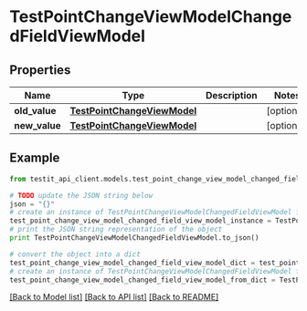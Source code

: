 # TestPointChangeViewModelChangedFieldViewModel


## Properties
Name | Type | Description | Notes
------------ | ------------- | ------------- | -------------
**old_value** | [**TestPointChangeViewModel**](TestPointChangeViewModel.md) |  | [optional] 
**new_value** | [**TestPointChangeViewModel**](TestPointChangeViewModel.md) |  | [optional] 

## Example

```python
from testit_api_client.models.test_point_change_view_model_changed_field_view_model import TestPointChangeViewModelChangedFieldViewModel

# TODO update the JSON string below
json = "{}"
# create an instance of TestPointChangeViewModelChangedFieldViewModel from a JSON string
test_point_change_view_model_changed_field_view_model_instance = TestPointChangeViewModelChangedFieldViewModel.from_json(json)
# print the JSON string representation of the object
print TestPointChangeViewModelChangedFieldViewModel.to_json()

# convert the object into a dict
test_point_change_view_model_changed_field_view_model_dict = test_point_change_view_model_changed_field_view_model_instance.to_dict()
# create an instance of TestPointChangeViewModelChangedFieldViewModel from a dict
test_point_change_view_model_changed_field_view_model_from_dict = TestPointChangeViewModelChangedFieldViewModel.from_dict(test_point_change_view_model_changed_field_view_model_dict)
```
[[Back to Model list]](../README.md#documentation-for-models) [[Back to API list]](../README.md#documentation-for-api-endpoints) [[Back to README]](../README.md)


